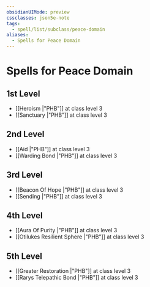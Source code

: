 ```yaml
---
obsidianUIMode: preview
cssclasses: json5e-note
tags:
  - spell/list/subclass/peace-domain
aliases:
  - Spells for Peace Domain
---
```

# Spells for Peace Domain

## 1st Level

- [[Heroism \|"PHB"]] at class level 3
- [[Sanctuary \|"PHB"]] at class level 3

## 2nd Level

- [[Aid \|"PHB"]] at class level 3
- [[Warding Bond \|"PHB"]] at class level 3

## 3rd Level

- [[Beacon Of Hope \|"PHB"]] at class level 3
- [[Sending \|"PHB"]] at class level 3

## 4th Level

- [[Aura Of Purity \|"PHB"]] at class level 3
- [[Otilukes Resilient Sphere \|"PHB"]] at class level 3

## 5th Level

- [[Greater Restoration \|"PHB"]] at class level 3
- [[Rarys Telepathic Bond \|"PHB"]] at class level 3
